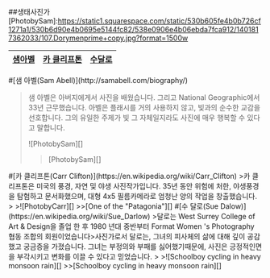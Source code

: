 ##생태사진가
[PhotobySam]:https://static1.squarespace.com/static/530b605fe4b0b726cf1271a1/530b6d90e4b0695e5144fc82/538e0906e4b06ebda7fca912/1401817362033/107.Dorymenprime+copy.jpg?format=1500w

[PhotobyCarr]: https://www.plumasarts.org/capitol/images/clifton/108-382-CHE.jpg
[One of the "Patagonia"]: http://www.carrclifton.com/patagonia/photos-pi_49.html

[Schoolboy cycling in heavy monsoon rain]:http://notanothercyclingforum.net/bikereader/BR%20pics/darlowpics/fullsize/2982.jpg

<a href="#Sam">샘아벨</a> | <a href="#Carr">카 클리프톤</a> | <a href="#Sue">수달로</a>
-----|-----|------
<a name="Sam">
#[샘 아벨(Sam Abell)](http://samabell.com/biography/)

>샘 아벨은 아버지에게서 사진을 배웠습니다. 그리고 National Geographic에서 33년 근무했습니다. 아벨은 플래시를 거의 사용하지 않고, 빛과의 순수한 교감을 선호합니다. 그의 유일한 주제가 빛 그 자체일지라도 사진에 매우 행복할 수 있다고 말합니다.
>
>![PhotobySam][]
>>[PhotobySam][]

<a name="Carr">
#[카 클리프톤(Carr Clifton)](https://en.wikipedia.org/wiki/Carr_Clifton)
>카 클리프톤은 미국의 풍경, 자연 및 야생 사진작가입니다. 35년 동안 위험에 처한, 야생풍경을 탐험하고 문서화했으며, 대형 4x5 필름카메라로 엄청난 양의 작업을 창출했습니다.
>
>![PhotobyCarr][]
>>[One of the "Patagonia"][]

<a name="Sue">
#[수 달로(Sue Dalow)](https://en.wikipedia.org/wiki/Sue_Darlow)
>달로는 West Surrey College of Art & Design을 졸업 한 후 1980 년대 중반부터 Format Women 's Photography 협동 조합의 회원이었습니다>사진가로서 달로는, 그녀의 피사체의 삶에 대해 깊이 공감했고 궁금증을 가졌습니다. 그녀는 부정의와 부패를 싫어했기때문에, 사진은 긍정적인면을 부각시키고 변화를 이끌 수 있다고 믿었습니다.
>
>![Schoolboy cycling in heavy monsoon rain][]
>>[Schoolboy cycling in heavy monsoon rain][]